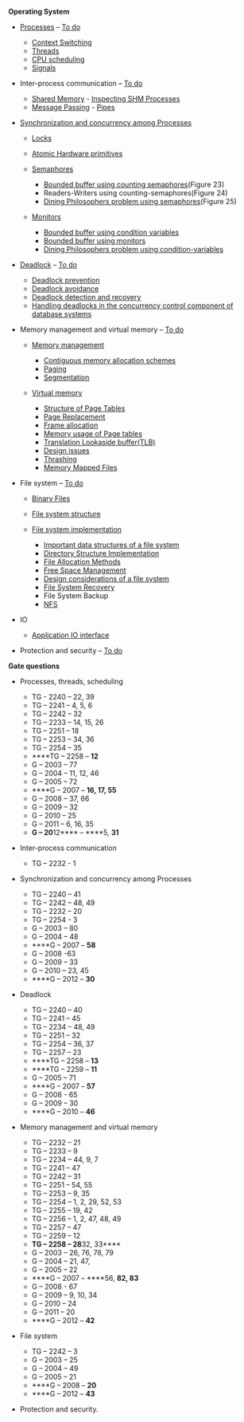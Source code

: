 **Operating System**

-   [Processes](Processes.md) – [To do](To%20do.md#Processes)

    -   [Context Switching](Context%20Switching.md)
    -   [Threads](Threads.md)
    -   [CPU scheduling](Process%20Scheduling.md)
    -   [Signals](Signals.md)

-   Inter-process communication – [To do](g../To%20do.md#IPC)

    -   [Shared Memory](Shared%20Memory.md) - [Inspecting SHM
        Processes](InspectingSHMProcesses.txt)
    -   [Message Passing](Message%20Passing.md) -
        [Pipes](Pipes.md)

-   [Synchronization and concurrency among
    Processes](Process%20synchronization.md)

    -   [Locks](Locks.md)

    -   [Atomic Hardware
        primitives](Atomic%20hardware-primitives%20for%20synchronization.md)

    -   [Semaphores](Semaphores.md)

        -   [Bounded buffer using counting
            semaphores](workspace/Bounded%20Buffer%20using%20counting%20semaphores/main.c)(Figure
            23)
        -   Readers-Writers using counting-semaphores(Figure 24)
        -   [Dining Philosophers problem using
            semaphores](workspace/Dining%20Philosophers%20using%20semaphores/main.c)(Figure
            25)

    -   [Monitors](Monitors.md)

        -   [Bounded buffer using condition
            variables](workspace/Bounded%20Buffer%20using%20condition%20variables/main.c)
        -   [Bounded buffer using
            monitors](workspace/Bounded%20buffer%20using%20monitors/src/BoundedBuffer.java)
        -   [Dining Philosophers problem using
            condition-variables](workspace/Dining%20Philosophers%20using%20condition%20variables/main.c)

-   [Deadlock](Deadlocks.md) – [To do](To%20do.md#Deadlock)

    -   [Deadlock prevention](Deadlock%20Prevention.md)
    -   [Deadlock avoidance](Deadlock%20Avoidance.md)
    -   [Deadlock
        ](Deadlock%20detection%20and%20recovery.md)[detection and
        ](Deadlock%20detection%20and%20recovery.md)[recovery](Deadlock%20detection%20and%20recovery.md)
    -   [Handling deadlocks in the concurrency control component of
        database
        systems](Databases/Handling%20deadlocks%20in%20concurrency%20control%20systems.md)

-   Memory management and virtual memory – [To
    do](To%20do.md#Memory%20management)

    -   [Memory management](Memory%20management.md)

        -   [Contiguous memory allocation
            schemes](Contiguous%20Memory%20Allocation%20Scheme.md)
        -   [Paging](Computer%20Organization%20and%20Architecture/Virtual%20Memory.md)
        -   [Segmentation](Segmentation.md)

    -   [Virtual
        memory](../Computer%20Organization%20and%20Architecture/Virtual%20Memory.md)

        -   [Structure of Page
            Tables](../Computer%20Organization%20and%20Architecture/Virtual%20Memory%20-%20Structure%20of%20Page%20Tables.md)
        -   [Page
            Replacement](../Computer%20Organization%20and%20Architecture/Virtual%20Memory%20-%20Page%20Replacement.md)
        -   [Frame
            allocation](../Computer%20Organization%20and%20Architecture/Virtual%20Memory%20-%20Frame%20allocation.md)
        -   [Memory usage of Page
            tables](../Computer%20Organization%20and%20Architecture/Virtual%20Memory%20-%20Memory%20usage%20of%20Page%20tables.md)
        -   [Translation Lookaside
            buffer(TLB)](../Computer%20Organization%20and%20Architecture/Virtual%20Memory%20-%20Translation-Lookaside%20buffer(TLB).md)
        -   [Design
            issues](../Computer%20Organization%20and%20Architecture/Virtual%20Memory%20-%20Design%20issues.md)
        -   [Thrashing](../Computer%20Organization%20and%20Architecture/Virtual%20Memory%20-%20Thrashing.md)
        -   [Memory Mapped
            Files](../Computer%20Organization%20and%20Architecture/Virtual%20Memory%20-%20Memory%20Mapped%20Files.md)

-   File system – [To do](../To%20do.md#File%20System)

    -   [Binary Files](Binary%20Files.md)

    -   [File system structure](File%20System%20Structure.md)

    -   [File system
        implementation](File%20System%20Implementation.md)

        -   [Important data structures of a file
            system](Important%20data%20structures%20of%20a%20file%20system.md)
        -   [Directory Structure
            Implementation](Directory%20implementation.md)
        -   [File Allocation
            Methods](File%20Allocation%20Methods.md)
        -   [Free Space Management](Free%20Space%20Management.md)
        -   [Design considerations of a file
            system](Design%20considerations%20of%20a%20file%20system.md)
        -   [File System Recovery](File%20System%20Recovery.md)
        -   File System Backup
        -   [NFS](Network%20File%20System.md)

-   IO

    -   [Application IO interface](Application%20IO%20interface.md)

-   Protection and security – [To do](../To%20do.md#Protection)

****Gate questions****

-   Processes, threads, scheduling

    -   TG - 2240 – 22, 39
    -   TG – 2241 – 4, 5, 6
    -   TG – 2242 – 32
    -   TG – 2233 – 14, 15, 26
    -   TG – 2251 – 18
    -   TG – 2253 – 34, 36
    -   TG – 2254 – 35
    -   ****TG – 2258 – ****12****
    -   G – 2003 – 77
    -   G – 2004 – 11, 12, 46
    -   G – 2005 – 72
    -   ****G – 2007 – ****16, 17, 55****
    -   G – 2008 – 37, 66
    -   G – 2009 – 32
    -   G – 2010 – 25
    -   G – 2011 – 6, 16, 35
    -   ****G – 20****12**** – ****5, ****31****

-   Inter-process communication

    -   TG – 2232 - 1

-   Synchronization and concurrency among Processes

    -   TG – 2240 – 41
    -   TG – 2242 – 48, 49
    -   TG – 2232 – 20
    -   TG – 2254 - 3
    -   G – 2003 – 80
    -   G – 2004 – 48
    -   ****G – 2007 – ****58****
    -   G – 2008 -63
    -   G – 2009 – 33
    -   G – 2010 – 23, 45
    -   ****G – 2012 – ****30****

-   Deadlock

    -   TG – 2240 – 40
    -   TG – 2241 – 45
    -   TG – 2234 – 48, 49
    -   TG – 2251 – 32
    -   TG – 2254 – 36, 37
    -   TG – 2257 – 23
    -   ****TG – 2258 – ****13****
    -   ****TG – 2259 – ****11****
    -   G – 2005 – 71
    -   ****G – 2007 – ****57****
    -   G – 2008 - 65
    -   G – 2009 – 30
    -   ****G – 2010 – ****46****

-   Memory management and virtual memory

    -   TG – 2232 – 21
    -   TG – 2233 – 9
    -   TG – 2234 – 44, 9, 7
    -   TG – 2241 – 47
    -   TG – 2242 – 31
    -   TG – 2251 – 54, 55
    -   TG – 2253 – 9, 35
    -   TG – 2254 – 1, 2, 29, 52, 53
    -   TG – 2255 – 19, 42
    -   TG – 2256 – 1, 2, 47, 48, 49
    -   TG – 2257 – 47
    -   TG – 2259 – 12
    -   ****TG – 2258 – 28****32, 33****
    -   G – 2003 – 26, 76, 78, 79
    -   G – 2004 – 21, 47,
    -   G – 2005 – 22
    -   ****G – 2007 – ****56, ****82, 83****
    -   G – 2008 - 67
    -   G – 2009 – 9, 10, 34
    -   G – 2010 – 24
    -   G – 2011 – 20
    -   ****G – 2012 – ****42****

-   File system

    -   TG – 2242 – 3
    -   G – 2003 – 25
    -   G – 2004 – 49
    -   G – 2005 – 21
    -   ****G – 2008 – ****20****
    -   ****G – 2012 – ****43****

-   Protection and security.

[](gSignals.md)

